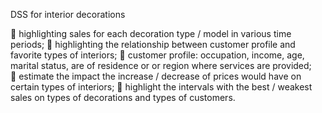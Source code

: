 DSS for interior decorations

 highlighting sales for each decoration type / model in various time periods; 
 highlighting the relationship between customer profile and favorite types of interiors;
 customer profile: occupation, income, age, marital status, are of residence or or region where services are provided;  
 estimate the impact the increase / decrease of prices would have on certain types of interiors; 
 highlight the intervals with the best / weakest sales on types of decorations and types of customers. 
